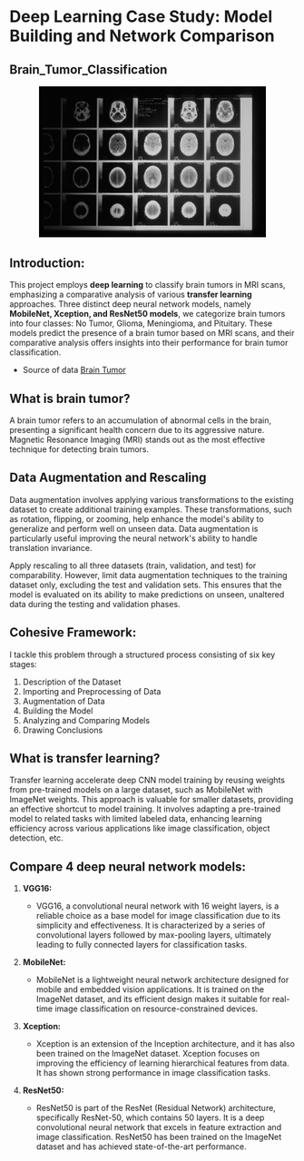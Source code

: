 # Deep Learning Case Study: Model Building and Network Comparison

## Brain_Tumor_Classification

<div align="center">
    <img width="400" src="/images/0_C2YcJf9bavCCu5D0.jpg" alt="Material Bread logo"> 
</div>

## Introduction:

This project employs **deep learning** to classify brain tumors in MRI scans, emphasizing a comparative analysis of  various **transfer learning** approaches.
Three distinct deep neural network models, namely **MobileNet, Xception, and ResNet50 models**, we categorize brain tumors into four classes: No Tumor, Glioma, Meningioma, and Pituitary.
These models predict the presence of a brain tumor based on MRI scans, and their comparative analysis offers insights into their performance for brain tumor classification.

- Source of data [Brain Tumor](https://www.kaggle.com/datasets/sartajbhuvaji/brain-tumor-classification-mri)

## What is brain tumor?

A brain tumor refers to an accumulation of abnormal cells in the brain, presenting a significant health concern due to its aggressive nature. Magnetic Resonance Imaging (MRI) stands out as the most effective technique for detecting brain tumors.

## Data Augmentation and Rescaling

Data augmentation involves applying various transformations to the existing dataset to create additional training examples. These transformations, such as rotation, flipping, or zooming, help enhance the model's ability to generalize and perform well on unseen data. Data augmentation is particularly useful improving the neural network's ability to handle translation invariance.

Apply rescaling to all three datasets (train, validation, and test) for comparability. However, limit data augmentation techniques to the training dataset only, excluding the test and validation sets. This ensures that the model is evaluated on its ability to make predictions on unseen, unaltered data during the testing and validation phases.

## Cohesive Framework:
I tackle this problem through a structured process consisting of six key stages:

1. Description of the Dataset
2. Importing and Preprocessing of Data
3. Augmentation of Data
4. Building the Model
5. Analyzing and Comparing Models
6. Drawing Conclusions

## What is transfer learning?

Transfer learning accelerate deep CNN model training by reusing weights from pre-trained models on a large dataset, such as MobileNet with ImageNet weights. This approach is valuable for smaller datasets, providing an effective shortcut to model training. It involves adapting a pre-trained model to related tasks with limited labeled data, enhancing learning efficiency across various applications like image classification, object detection, etc.


## Compare 4 deep neural network models:

1. **VGG16:**
   - VGG16, a convolutional neural network with 16 weight layers, is a reliable choice as a base model for image classification due to its simplicity and effectiveness. It is characterized by a series of convolutional layers followed by max-pooling layers, ultimately leading to fully connected layers for classification tasks.

1. **MobileNet:**
   - MobileNet is a lightweight neural network architecture designed for mobile and embedded vision applications. It is trained on the ImageNet dataset, and its efficient design makes it suitable for real-time image classification on resource-constrained devices.

2. **Xception:**
   - Xception is an extension of the Inception architecture, and it has also been trained on the ImageNet dataset. Xception focuses on improving the efficiency of learning hierarchical features from data. It has shown strong performance in image classification tasks.

3. **ResNet50:**
   - ResNet50 is part of the ResNet (Residual Network) architecture, specifically ResNet-50, which contains 50 layers. It is a deep convolutional neural network that excels in feature extraction and image classification. ResNet50 has been trained on the ImageNet dataset and has achieved state-of-the-art performance.




